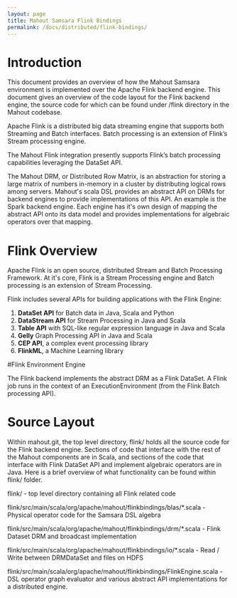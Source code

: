 ```yaml
---
layout: page
title: Mahout Samsara Flink Bindings
permalink: /docs/distributed/flink-bindings/
---
```

# Introduction

This document provides an overview of how the Mahout Samsara environment is implemented over the Apache Flink backend engine. This document gives an overview of the code layout for the Flink backend engine, the source code for which can be found under /flink directory in the Mahout codebase.

Apache Flink is a distributed big data streaming engine that supports both Streaming and Batch interfaces. Batch processing is an extension of Flink’s Stream processing engine.

The Mahout Flink integration presently supports Flink’s batch processing capabilities leveraging the DataSet API.

The Mahout DRM, or Distributed Row Matrix, is an abstraction for storing a large matrix of numbers in-memory in a cluster by distributing logical rows among servers. Mahout's scala DSL provides an abstract API on DRMs for backend engines to provide implementations of this API. An example is the Spark backend engine. Each engine has it's own design of mapping the abstract API onto its data model and provides implementations for algebraic operators over that mapping.

# Flink Overview

Apache Flink is an open source, distributed Stream and Batch Processing Framework. At it's core, Flink is a Stream Processing engine and Batch processing is an extension of Stream Processing. 

Flink includes several APIs for building applications with the Flink Engine:

 <ol>
<li><b>DataSet API</b> for Batch data in Java, Scala and Python</li>
<li><b>DataStream API</b> for Stream Processing in Java and Scala</li>
<li><b>Table API</b> with SQL-like regular expression language in Java and Scala</li>
<li><b>Gelly</b> Graph Processing API in Java and Scala</li>
<li><b>CEP API</b>, a complex event processing library</li>
<li><b>FlinkML</b>, a Machine Learning library</li>
</ol>
#Flink Environment Engine

The Flink backend implements the abstract DRM as a Flink DataSet. A Flink job runs in the context of an ExecutionEnvironment (from the Flink Batch processing API).

# Source Layout

Within mahout.git, the top level directory, flink/ holds all the source code for the Flink backend engine. Sections of code that interface with the rest of the Mahout components are in Scala, and sections of the code that interface with Flink DataSet API and implement algebraic operators are in Java. Here is a brief overview of what functionality can be found within flink/ folder.

flink/ - top level directory containing all Flink related code

flink/src/main/scala/org/apache/mahout/flinkbindings/blas/*.scala - Physical operator code for the Samsara DSL algebra

flink/src/main/scala/org/apache/mahout/flinkbindings/drm/*.scala - Flink Dataset DRM and broadcast implementation

flink/src/main/scala/org/apache/mahout/flinkbindings/io/*.scala - Read / Write between DRMDataSet and files on HDFS

flink/src/main/scala/org/apache/mahout/flinkbindings/FlinkEngine.scala - DSL operator graph evaluator and various abstract API implementations for a distributed engine.



